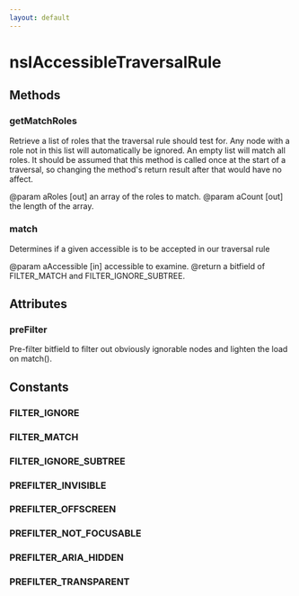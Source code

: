 ```yaml
---
layout: default
---
```


# nsIAccessibleTraversalRule #

## Methods ##

### getMatchRoles ###

Retrieve a list of roles that the traversal rule should test for. Any node
with a role not in this list will automatically be ignored. An empty list
will match all roles. It should be assumed that this method is called once
at the start of a traversal, so changing the method's return result after
that would have no affect.

@param aRoles [out] an array of the roles to match.
@param aCount [out] the length of the array.


### match ###

Determines if a given accessible is to be accepted in our traversal rule

@param aAccessible [in] accessible to examine.
@return a bitfield of FILTER_MATCH and FILTER_IGNORE_SUBTREE.


## Attributes ##

### preFilter ###

Pre-filter bitfield to filter out obviously ignorable nodes and lighten
the load on match().


## Constants ##

### FILTER_IGNORE ###

### FILTER_MATCH ###

### FILTER_IGNORE_SUBTREE ###

### PREFILTER_INVISIBLE ###

### PREFILTER_OFFSCREEN ###

### PREFILTER_NOT_FOCUSABLE ###

### PREFILTER_ARIA_HIDDEN ###

### PREFILTER_TRANSPARENT ###
